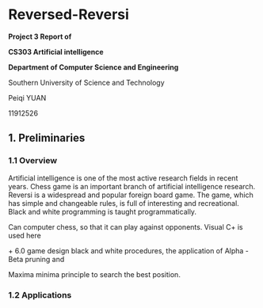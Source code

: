 # Reversed-Reversi

**Project 3 Report of**

**CS303 Artificial intelligence**

**Department of Computer Science and Engineering**

Southern University of Science and Technology

Peiqi YUAN

11912526

## **1. Preliminaries**

### 1.1 Overview

Artificial intelligence is one of the most active research fields in recent years. Chess game is an important branch of artificial intelligence research. Reversi is a widespread and popular foreign board game. The game, which has simple and changeable rules, is full of interesting and recreational. Black and white programming is taught programmatically.

Can computer chess, so that it can play against opponents. Visual C+ is used here

\+ 6.0 game design black and white procedures, the application of Alpha - Beta pruning and

Maxima minima principle to search the best position.

### 1.2 Applications

